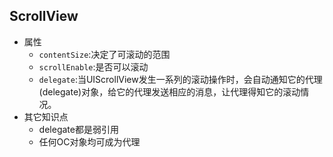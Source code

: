 ## ScrollView
+ 属性
    - `contentSize`:决定了可滚动的范围
    - `scrollEnable`:是否可以滚动
    - `delegate`:当UIScrollView发生一系列的滚动操作时，会自动通知它的代理(delegate)对象，给它的代理发送相应的消息，让代理得知它的滚动情况。
+ 其它知识点
    - delegate都是弱引用
    - 任何OC对象均可成为代理